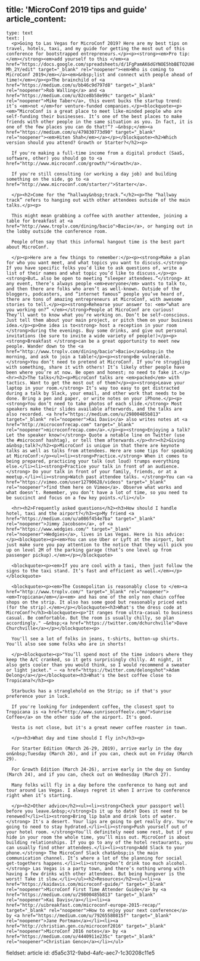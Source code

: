 title: 'MicroConf 2019 tips and guide'
article_content:
  -
    type: text
    text: |
      <p>Going to Las Vegas for MicroConf 2019? Here are my best tips on travel, hotels, taxi, and my guide for getting the most out of this conference for bootstrapped entrepreneurs.</p><p><strong><em>Pro tip: </em></strong><em>add yourself to this </em><a href="https://docs.google.com/spreadsheets/d/1FgPamAK6dGYNOE5hbBETO2UHk4s6EhtWOo2hk-Mh_2Y/edit" target="_blank" rel="noopener"><em>Who is coming to MicroConf 2019</em></a><em>&nbsp;list and connect with people ahead of time!</em></p><p>The brainchild of <a href="https://medium.com/u/bb46c9d797d8" target="_blank" rel="noopener">Rob Walling</a> and <a href="https://medium.com/u/82ce8b58e99c" target="_blank" rel="noopener">Mike Taber</a>, this event bucks the startup trend: it’s <em>not </em>for venture-funded companies.</p><blockquote><p><em>“MicroConf is a great place to meet like-minded people who are self-funding their businesses. It’s one of the best places to make friends with other people in the same situation as you. In fact, it is one of the few places you can do that!”? –&nbsp;</em><a href="https://medium.com/u/479830773d90" target="_blank" rel="noopener"><em>Hiten Shah</em></a></p></blockquote><h2>Which version should you attend? Growth or Starter?</h2><p>
      
      If you're making a full-time income from a digital product (SaaS, software, other) you should go to <a href="http://www.microconf.com/growth/">Growth</a>.
      
      If you're still consulting (or working a day job) and building something on the side, go to <a href="http://www.microconf.com/starter/">Starter</a>.
      
      </p><h2>Come for the “hallway&nbsp;track.”</h2><p>The “hallway track” refers to hanging out with other attendees outside of the main talks.</p><p>
      
      This might mean grabbing a coffee with another attendee, joining a table for breakfast at <a href="http://www.troplv.com/dining/bacio">Bacio</a>, or hanging out in the lobby outside the conference room.
      
      People often say that this informal hangout time is the best part about MicroConf.
      
      </p><p>Here are a few things to remember:</p><p><strong>Make a plan for who you want meet, and what topics you want to discuss.</strong> If you have specific folks you’d like to ask questions of, write a list of their names and what topic you’d like to discuss.</p><p><strong>But… also be open to meeting “sleeper attendees.”</strong> At any event, there’s always people <em>everyone</em> wants to talk to, and then there are folks who aren’t as well-known. Outside of the bloggers, podcasters, and “internet famous” people you’ve heard of, there are tons of amazing entrepreneurs at MicroConf, with awesome stories to tell.</p><p><strong>Rehearse your answer to: <em>“what are you working on?” </em></strong>People at MicroConf are curious! They’ll want to know what you’re working on. Don’t be self-conscious. Just tell them about your main project, or pitch them on your business idea.</p><p>One idea is to<strong> host a reception in your room </strong>during the evenings. Buy some drinks, and give out personal invitations (be sure to invite a wide variety of people!)</p><p><strong>Breakfast </strong>can be a great opportunity to meet new people. Wander down to the <a href="http://www.troplv.com/dining/bacio">Bacio</a>&nbsp;in the morning, and ask to join a table!</p><p><strong>Be vulnerable. </strong>You don’t need to pretend at MicroConf. If you’re struggling with something, share it with others! It’s likely other people have been where you’re at now. Be open and honest; no need to fake it.</p><hr><h2>The talks</h2><p>MicroConf talks are <em>packed</em> with tactics. Want to get the most out of them?</p><p><strong>Leave your laptop in your room.</strong> It’s way too easy to get distracted during a talk by Slack, your email, and other work that needs to be done. Bring a pen and paper, or write notes on your iPhone.</p><p><strong>You don’t need to take photos of each slide.</strong> Most speakers make their slides available afterwords, and the talks are also recorded. <a href="https://medium.com/u/29800485b813" target="_blank" rel="noopener">Kai Davis</a> also writes notes at <a href="http://microconfrecap.com" target="_blank" rel="noopener">microconfrecap.com</a>.</p><p><strong>Enjoying a talk? Let the speaker know!</strong> Quote a notable line on Twitter (use the #microconf hashtag), or tell them afterwards.</p><hr><h2>Giving a&nbsp;talk?</h2><p>MicroConf is unique in that there are keynote talks as well as talks from attendees. Here are some tips for speaking at MicroConf:</p><ul><li><strong>Practice.</strong> When it comes to being prepared, practicing your talk (out loud) trumps everything else.</li><li><strong>Practice your talk in front of an audience.</strong> Do your talk in front of your family, friends, or at a meetup.</li><li><strong>Watch past attendee talks. </strong>You can <a href="https://vimeo.com/user12790628/videos" target="_blank" rel="noopener">find them here on Vimeo</a>. Observe what works and what doesn’t. Remember, you don’t have a lot of time, so you need to be succinct and focus on a few key points.</li></ul>
      
      <hr><h2>Frequently asked questions</h2><h3>How should I handle hotel, taxi and the airport?</h3><p>My friend <a href="https://medium.com/u/a086f454e7ba" target="_blank" rel="noopener">Jimmy Jacobson</a>, of <a href="https://www.wedgies.com/" target="_blank" rel="noopener">Wedgies</a>, lives in Las Vegas. Here is his advice:</p><blockquote><p><em>You can use Uber or Lyft at the airport, but just make sure you pay attention to the notice that they will pick you up on level 2M of the parking garage (that’s one level up from passenger pickup).</em></p></blockquote>
      
      <blockquote><p><em>If you are cool with a taxi, then just follow the signs to the taxi stand. It’s fast and efficient as well.</em></p></blockquote>
      
      <blockquote><p><em>The Cosmopolitan is reasonably close to </em><a href="http://www.troplv.com/" target="_blank" rel="noopener"><em>Tropicana</em></a><em> and has one of the only non chain coffee shops on the strip. It also has some good but reasonably priced eats (for the strip).</em></p></blockquote><h3>What's the dress code at MicroConf?</h3><blockquote><p>"It ranges from ultra-casual to business casual. Be comfortable. But the room is usually chilly, so plan accordingly." –&nbsp;<a href="https://twitter.com/dchurchville">Dave Churchville</a></p></blockquote><p>
      
      You'll see a lot of folks in jeans, t-shirts, button-up shirts. You'll also see some folks who are in shorts!
      
      </p><blockquote><p>"You’ll spend most of the time indoors where they keep the A/C cranked, so it gets surprisingly chilly. At night, it also gets cooler than you would think, so I would recommend a sweater or light jacket." – <a href="https://twitter.com/delongshot">Adam Delong</a></p></blockquote><h3>What's the best coffee close to Tropicana?</h3><p>
      
      Starbucks has a stranglehold on the Strip; so if that's your preference your in luck.
      
      If you're looking for independent coffee, the closest spot to Tropicana is <a href="http://www.sunrisecoffeelv.com/">Sunrise Coffee</a> on the other side of the airport. It's good.
      
      Vesta is not close, but it's a great newer coffee roaster in town.
      
      </p><h3>What day and time should I fly in?</h3><p>
      
      For Starter Edition (March 26-29, 2019), arrive early in the day on&nbsp;Tuesday (March 26), and if you can, check out on Friday (March 29).
      
      For Growth Edition (March 24-26), arrive early in the day on Sunday (March 24), and if you can, check out on Wednesday (March 27).
      
      Many folks will fly in a day before the conference to hang out and tour around Las Vegas. I always regret it when I arrive to conference right when it’s starting.
      
      </p><h2>Other advice</h2><ul><li><strong>Check your passport well before you leave.&nbsp;</strong>Is it up to date? Does it need to be renewed?</li><li><strong>Bring lip balm and drink lots of water.</strong> It's a desert. Your lips are going to get really dry. You're going to need to stay hydrated.</li><li><strong>Push yourself out of your hotel room. </strong>You’ll definitely need some rest, but if you hide in your room the whole time, you’ll miss out. MicroConf is about building relationships. If you go to any of the hotel restaurants, you can usually find other attendees.</li><li><strong>Add Slack to your phone.</strong> The MicroConf Slack chat&nbsp;is the main communication channel. It’s where a lot of the planning for social get-togethers happens.</li><li><strong>Don’t drink too much alcohol.</strong> Las Vegas is a party town, and there’s nothing wrong with having a few drinks with other attendees. But being hungover is the worst! Take it slow.</li></ul><h2>Resources</h2><ul><li><a href="https://kaidavis.com/microconf-guide/" target="_blank" rel="noopener">MicroConf First Time Attender Guide</a> by <a href="https://medium.com/u/29800485b813" target="_blank" rel="noopener">Kai Davis</a></li><li><a href="http://uibreakfast.com/microconf-europe-2015-recap/" target="_blank" rel="noopener">How to enjoy your next conference</a> by <a href="https://medium.com/u/79265580815f" target="_blank" rel="noopener">Jane Portman</a></li><li><a href="http://christian.gen.co/microconf2016" target="_blank" rel="noopener">MicroConf 2016 notes</a> by <a href="https://medium.com/u/4440911e235c" target="_blank" rel="noopener">Christian Genco</a></li></ul>
fieldset: article
id: d5a5c312-9abd-4afc-aec7-1c30208c11e5
